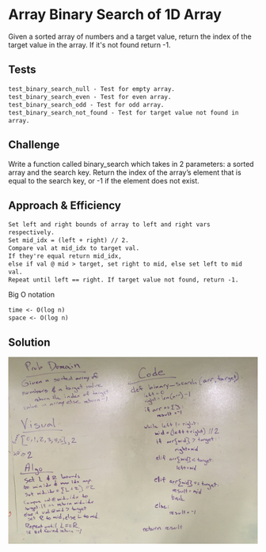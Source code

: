 # Array Binary Search of 1D Array
Given a sorted array of numbers and a target value, return the index of the target value in the array. 
If it's not found return -1.

## Tests
```
test_binary_search_null - Test for empty array. 
test_binary_search_even - Test for even array.
test_binary_search_odd - Test for odd array.
test_binary_search_not_found - Test for target value not found in array.
```
## Challenge
Write a function called binary_search which takes in 2 parameters: a sorted array and the search key. 
Return the index of the array’s element that is equal to the search key, or -1 if the element does not exist.

## Approach & Efficiency
```
Set left and right bounds of array to left and right vars respectively.
Set mid_idx = (left + right) // 2. 
Compare val at mid_idx to target val.
If they're equal return mid_idx,
else if val @ mid > target, set right to mid, else set left to mid val.
Repeat until left == right. If target value not found, return -1.
```

Big O notation
```
time <- O(log n)
space <- O(log n)
```
## Solution
![whiteboard](./assets/array-binary-search.jpg)